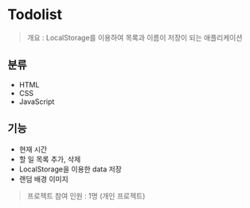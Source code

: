 # Todolist

> 개요 : LocalStorage를 이용하여 목록과 이름이 저장이 되는 애플리케이션

## 분류

- HTML
- CSS
- JavaScript

## 기능

- 현재 시간
- 할 일 목록 추가, 삭제
- LocalStorage을 이용한 data 저장
- 랜덤 배경 이미지

> 프로젝트 참여 인원 : 1명 (개인 프로젝트)

